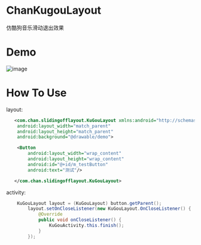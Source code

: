 # ChanKugouLayout
  仿酷狗音乐滑动退出效果
# Demo
 ![image](https://github.com/ChanJLee/ChanKugouLayout/raw/master/src/demo.gif)

# How To Use

layout:

```xml
   <com.chan.slidingofflayout.KuGouLayout xmlns:android="http://schemas.android.com/apk/res/android"
    android:layout_width="match_parent"
    android:layout_height="match_parent"
    android:background="@drawable/demo">

    <Button
        android:layout_width="wrap_content"
        android:layout_height="wrap_content"
        android:id="@+id/m_testButton"
        android:text="测试"/>

   </com.chan.slidingofflayout.KuGouLayout>
```

activity:

```java
 	KuGouLayout layout = (KuGouLayout) button.getParent();
        layout.setOnCloseListener(new KuGouLayout.OnCloseListener() {
            @Override
            public void onCloseListener() {
                KuGouActivity.this.finish();
            }
        });
```



